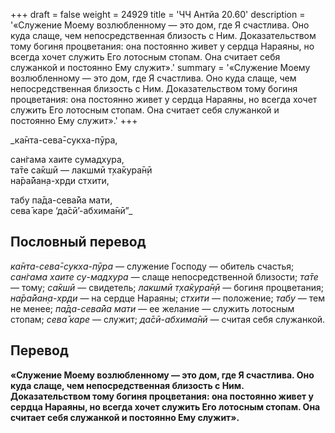 +++
draft = false
weight = 24929
title = 'ЧЧ Антйа 20.60'
description = '«Служение Моему возлюбленному — это дом, где Я счастлива. Оно куда слаще, чем непосредственная близость с Ним. Доказательством тому богиня процветания: она постоянно живет у сердца Нараяны, но всегда хочет служить Его лотосным стопам. Она считает себя служанкой и постоянно Ему служит».'
summary = '«Служение Моему возлюбленному — это дом, где Я счастлива. Оно куда слаще, чем непосредственная близость с Ним. Доказательством тому богиня процветания: она постоянно живет у сердца Нараяны, но всегда хочет служить Его лотосным стопам. Она считает себя служанкой и постоянно Ему служит».'
+++

_ка̄нта-сева̄-сукха-пӯра,  
  
сан̇гама хаите сумадхура,  
та̄те са̄кшӣ — лакшмӣ т̣ха̄кура̄н̣ӣ  
на̄ра̄йан̣а-хр̣ди стхити,  
  
табу па̄да-сева̄йа мати,  
сева̄ каре ‘да̄сӣ’-абхима̄нӣ”_

## Пословный перевод

_ка̄нта_\-_сева̄_\-_сукха_\-_пӯра_ — служение Господу — обитель счастья; _сан̇гама_ _хаите_ _су_\-_мадхура_ — слаще непосредственной близости; _та̄те_ — тому; _са̄кшӣ_ — свидетель; _лакшмӣ_ _т̣ха̄кура̄н̣ӣ_ — богиня процветания; _на̄ра̄йан̣а_\-_хр̣ди_ — на сердце Нараяны; _стхити_ — положение; _табу_ — тем не менее; _па̄да_\-_сева̄йа_ _мати_ — ее желание — служить лотосным стопам; _сева̄_ _каре_ — служит; _да̄сӣ_\-_абхима̄нӣ_ — считая себя служанкой.

## Перевод

**«Служение Моему возлюбленному — это дом, где Я счастлива. Оно куда слаще, чем непосредственная близость с Ним. Доказательством тому богиня процветания: она постоянно живет у сердца Нараяны, но всегда хочет служить Его лотосным стопам. Она считает себя служанкой и постоянно Ему служит».**
